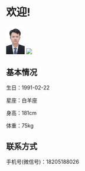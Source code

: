 # 欢迎!
<img src="https://raw.githubusercontent.com/csaxie/csaxie.github.io/master/images/2020-07-03.JPG" width = "10%" />

<img src="https://www.douban.com/photos/photo/2575078317/large" width = "10%" />



## 基本情况
生日：1991-02-22

星座：白羊座

身高：181cm

体重：75kg

## 联系方式
手机号(微信号)：18205188026
